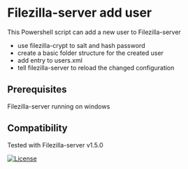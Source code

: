 # Filezilla-server add user

This Powershell script can add a new user to Filezilla-server
- use filezilla-crypt to salt and hash password
- create a basic folder structure for the created user
- add entry to users.xml
- tell filezilla-server to reload the changed configuration

## Prerequisites

Filezilla-server running on windows

## Compatibility
 Tested with Filezilla-server v1.5.0
 
 [![License](https://img.shields.io/badge/License-BSD_3--Clause-blue.svg)](https://opensource.org/licenses/BSD-3-Clause)